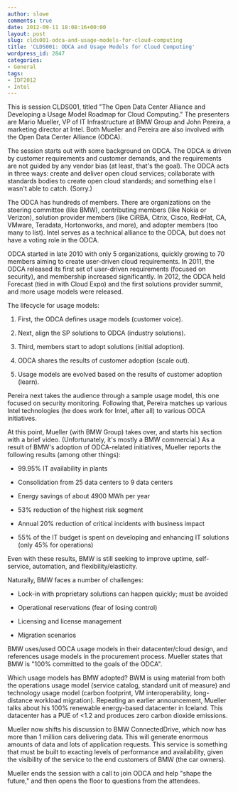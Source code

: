 ```yaml
---
author: slowe
comments: true
date: 2012-09-11 18:08:16+00:00
layout: post
slug: clds001-odca-and-usage-models-for-cloud-computing
title: 'CLDS001: ODCA and Usage Models for Cloud Computing'
wordpress_id: 2847
categories:
- General
tags:
- IDF2012
- Intel
---
```


This is session CLDS001, titled "The Open Data Center Alliance and Developing a Usage Model Roadmap for Cloud Computing." The presenters are Mario Mueller, VP of IT Infrastructure at BMW Group and John Pereira, a marketing director at Intel. Both Mueller and Pereira are also involved with the Open Data Center Alliance (ODCA).

The session starts out with some background on ODCA. The ODCA is driven by customer requirements and customer demands, and the requirements are not guided by any vendor bias (at least, that's the goal). The ODCA acts in three ways: create and deliver open cloud services; collaborate with standards bodies to create open cloud standards; and something else I wasn't able to catch. (Sorry.)

The ODCA has hundreds of members. There are organizations on the steering committee (like BMW), contributing members (like Nokia or Verizon), solution provider members (like CiRBA, Citrix, Cisco, RedHat, CA, VMware, Teradata, Hortonworks, and more), and adopter members (too many to list). Intel serves as a technical alliance to the ODCA, but does not have a voting role in the ODCA.

ODCA started in late 2010 with only 5 organizations, quickly growing to 70 members aiming to create user-driven cloud requirements. In 2011, the ODCA released its first set of user-driven requirements (focused on security), and membership increased significantly. In 2012, the ODCA held Forecast (tied in with Cloud Expo) and the first solutions provider summit, and more usage models were released.

The lifecycle for usage models:

1. First, the ODCA defines usage models (customer voice).

2. Next, align the SP solutions to ODCA (industry solutions).

3. Third, members start to adopt solutions (initial adoption).

4. ODCA shares the results of customer adoption (scale out).

5. Usage models are evolved based on the results of customer adoption (learn).

Pereira next takes the audience through a sample usage model, this one focused on security monitoring. Following that, Pereira matches up various Intel technologies (he does work for Intel, after all) to various ODCA initiatives.

At this point, Mueller (with BMW Group) takes over, and starts his section with a brief video. (Unfortunately, it's mostly a BMW commercial.) As a result of BMW's adoption of ODCA-related initiatives, Mueller reports the following results (among other things):

* 99.95% IT availability in plants

* Consolidation from 25 data centers to 9 data centers

* Energy savings of about 4900 MWh per year

* 53% reduction of the highest risk segment

* Annual 20% reduction of critical incidents with business impact

* 55% of the IT budget is spent on developing and enhancing IT solutions (only 45% for operations)

Even with these results, BMW is still seeking to improve uptime, self-service, automation, and flexibility/elasticity.

Naturally, BMW faces a number of challenges:

* Lock-in with proprietary solutions can happen quickly; must be avoided

* Operational reservations (fear of losing control)

* Licensing and license management

* Migration scenarios

BMW uses/used ODCA usage models in their datacenter/cloud design, and references usage models in the procurement process. Mueller states that BMW is "100% committed to the goals of the ODCA".

Which usage models has BMW adopted? BWM is using material from both the operations usage model (service catalog, standard unit of measure) and technology usage model (carbon footprint, VM interoperability, long-distance workload migration). Repeating an earlier announcement, Mueller talks about his 100% renewable energy-based datacenter in Iceland. This datacenter has a PUE of <1.2 and produces zero carbon dioxide emissions.

Mueller now shifts his discussion to BMW ConnectedDrive, which now has more than 1 million cars delivering data. This will generate enormous amounts of data and lots of application requests. This service is something that must be built to exacting levels of performance and availability, given the visibility of the service to the end customers of BMW (the car owners).

Mueller ends the session with a call to join ODCA and help "shape the future," and then opens the floor to questions from the attendees.
